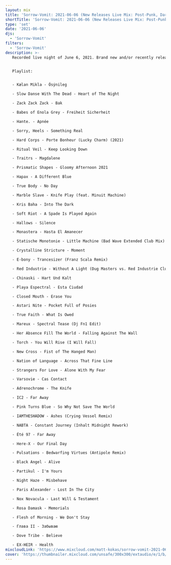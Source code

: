 ```yaml
---
layout: mix
title: 'Sorrow-Vomit: 2021-06-06 (New Releases Live Mix: Post-Punk, Darkwave, Cold, Synth, Goth, EBM...)'
shortTitle: 'Sorrow-Vomit: 2021-06-06 (New Releases Live Mix: Post-Punk, Darkwave, Cold, Synth, Goth, EBM...)'
type: 'set'
date: '2021-06-06'
djs:
  - 'Sorrow-Vomit'
filters:
  - 'Sorrow-Vomit'
description: >-
   Recorded live night of June 6, 2021. Brand new and/or recently released tracks and remixes in the genres of Post-Punk, Darkwave, EBM, Coldwave, Minimal Synth, Gothic, Synthpop and related.


   Playlist:


   - Kælan Mikla - Ósýnileg

   - Slow Danse With The Dead - Heart of The Night

   - Zack Zack Zack - Bak

   - Babes of Enola Grey - Freiheit Sicherheit

   - Hante. - Apnée

   - Sorry, Heels - Something Real

   - Hard Corps - Porte Bonheur (Lucky Charm) (2021)

   - Ritual Veil - Keep Looking Down

   - Traitrs - Magdalene

   - Prismatic Shapes - Gloomy Afternoon 2021

   - Hapax - A Different Blue

   - True Body - No Day

   - Marble Slave - Knife Play (feat. Minuit Machine)

   - Kris Baha - Into The Dark

   - Soft Riot - A Spade Is Played Again

   - Hallows - Silence

   - Monastera - Hasta El Amanecer

   - Statische Monotonie - Little Machine (Bad Wave Extended Club Mix)

   - Crystalline Stricture - Moment

   - E-bony - Trancesizer (Franz Scala Remix)

   - Red Industrie - Without A Light (Dug Masters vs. Red Industrie Club Mix)

   - Chinaski - Hart Und Kalt

   - Playa Espectral - Esta Ciudad

   - Closed Mouth - Erase You

   - Astari Nite - Pocket Full of Posies

   - True Faith - What Is Owed

   - Mareux - Spectral Tease (Dj Fn1 Edit)

   - Her Absence Fill The World - Falling Against The Wall

   - Torch - You Will Rise (I Will Fall)

   - New Cross - Fist of The Hanged Man)

   - Nation of Language - Across That Fine Line

   - Strangers For Love - Alone With My Fear

   - Varsovie - Cas Contact

   - Adrenochrome - The Knife

   - IC2 - Far Away

   - Pink Turns Blue - So Why Not Save The World

   - IAMTHESHADOW - Ashes (Crying Vessel Remix)

   - NABTA - Constant Journey (Inhalt Midnight Rework)

   - Été 97 - Far Away

   - Here-X - Our Final Day

   - Pulsations - Bedwarfing Virtues (Antipole Remix)

   - Black Angel - Alive

   - Partikul - I'm Yours

   - Night Haze - Misbehave

   - Paris Alexander - Lost In The City

   - Nox Novacula - Last Will & Testament

   - Rosa Damask - Memorials

   - Flesh of Morning - We Don't Stay

   - Глава II - Забываю

   - Dove Tribe - Believe

   - EX-HEIR - Health
mixcloudLink: 'https://www.mixcloud.com/matt-kokas/sorrow-vomit-2021-06-06-new-releases-live-mix-post-punk-darkwave-cold-synth-goth-ebm'
cover: 'https://thumbnailer.mixcloud.com/unsafe/300x300/extaudio/e/1/b/0/b15d-52fc-4690-ba55-006135fcd239'
---
```

